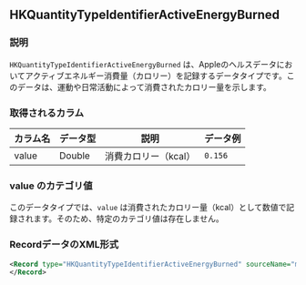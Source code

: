 ## HKQuantityTypeIdentifierActiveEnergyBurned

### 説明
`HKQuantityTypeIdentifierActiveEnergyBurned` は、Appleのヘルスデータにおいてアクティブエネルギー消費量（カロリー）を記録するデータタイプです。このデータは、運動や日常活動によって消費されたカロリー量を示します。

### 取得されるカラム

| カラム名 | データ型 | 説明                 | データ例 |
| -------- | -------- | -------------------- | -------- |
| value    | Double   | 消費カロリー（kcal） | `0.156`  |

### value のカテゴリ値

このデータタイプでは、`value` は消費されたカロリー量（kcal）として数値で記録されます。そのため、特定のカテゴリ値は存在しません。

### RecordデータのXML形式

```xml
<Record type="HKQuantityTypeIdentifierActiveEnergyBurned" sourceName="my’s Apple Watch" sourceVersion="10.6.1" device="<<HKDevice: 0x30378a210>, name:Apple Watch, manufacturer:Apple Inc., model:Watch, hardware:Watch6,10, software:10.6.1, creation date:2024-08-24 17:12:03 +0000>" unit="kcal" creationDate="2025-01-01 00:33:57 +0900" startDate="2025-01-01 00:20:30 +0900" endDate="2025-01-01 00:22:13 +0900" value="0.156">
</Record>
```
